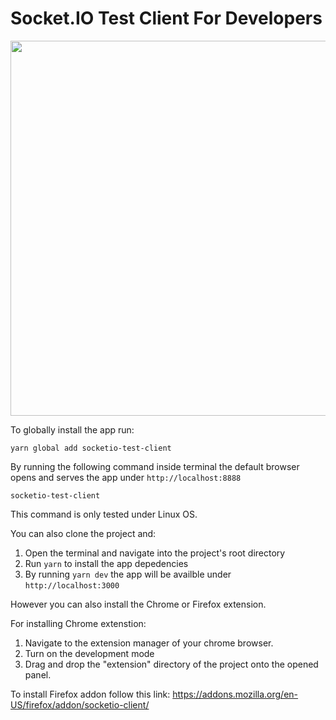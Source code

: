 # Socket.IO Test Client For Developers

<img src="https://user-images.githubusercontent.com/7148972/177484177-0c824dc1-6d41-4c12-942e-ecc08ffba9fe.png" align="center" width="600">

To globally install the app run:

```
yarn global add socketio-test-client
```
By running the following command inside terminal the default browser opens and serves the app under `http://localhost:8888`

```
socketio-test-client
```

This command is only tested under Linux OS. 

You can also clone the project and: 

1. Open the terminal and navigate into the project's root directory
2. Run `yarn` to install the app depedencies
3. By running `yarn dev` the app will be availble under `http://localhost:3000`

However you can also install the Chrome or Firefox extension.

For installing Chrome extenstion:
1. Navigate to the extension manager of your chrome browser.
2. Turn on the development mode
3. Drag and drop the "extension" directory of the project onto the opened panel.

To install Firefox addon follow this link:
https://addons.mozilla.org/en-US/firefox/addon/socketio-client/

